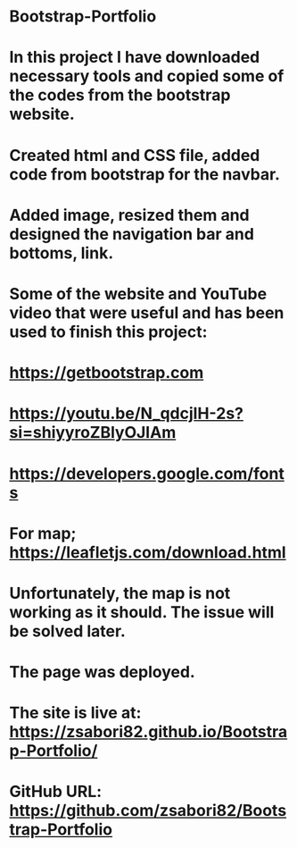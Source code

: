 
# Bootstrap-Portfolio
# In this project I have downloaded necessary tools and copied some of the codes from the bootstrap website.
# Created html and CSS file, added code from bootstrap for the navbar. 
# Added image, resized them and designed the navigation bar and bottoms, link.
# Some of the website and YouTube video that were useful and has been used to finish this project:
# https://getbootstrap.com
# https://youtu.be/N_qdcjlH-2s?si=shiyyroZBlyOJIAm
# https://developers.google.com/fonts
# For map; https://leafletjs.com/download.html
# Unfortunately, the map is not working as it should. The issue will be solved later.
# The page was deployed.
# The site is live at: https://zsabori82.github.io/Bootstrap-Portfolio/
# GitHub URL: https://github.com/zsabori82/Bootstrap-Portfolio
 
